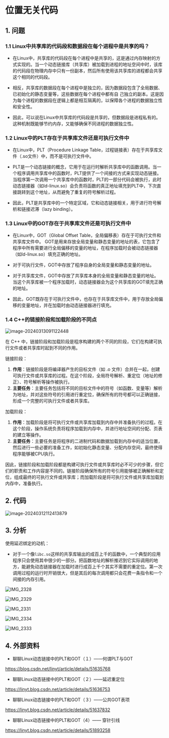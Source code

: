 # 位置无关代码

## 1. 问题

### 1.1 Linux中共享库的代码段和数据段在每个进程中是共享的吗？

+ 在Linux中，共享库的代码段在每个进程中是共享的，这是通过内存映射的方式实现的。当一个动态链接库（共享库）被加载到进程的地址空间中时，该库的代码段在物理内存中只有一份副本，然后所有使用该共享库的进程都会共享这个相同的代码段。

+ 相反，共享库的数据段在每个进程中是独立的，因为数据段包含了全局数据、已初始化的静态变量等，这些数据在每个进程中都有自  己独立的副本。这是因为每个进程的数据段在逻辑上都是相互隔离的，以保障各个进程的数据独立性和安全性。

+ 因此，可以说在Linux中共享库的代码段是共享的，但数据段是进程私有的。这种机制既能够节约内存，又能够确保不同进程的数据独立性。

### 1.2 Linux中的PLT存在于共享库文件还是可执行文件中

+ 在Linux中，PLT（Procedure Linkage Table，过程链接表）存在于共享库文件（.so文件）中，而不是可执行文件中。

+ PLT是一个动态链接的概念，它用于在运行时解析共享库中的函数调用。当一个程序调用共享库中的函数时，PLT提供了一个间接的方式来实现动态链接。当程序第一次调用一个共享库中的函数时，PLT的一部分代码会被执行，此时动态链接器（如ld-linux.so）会负责将函数的真正地址填充到PLT中，下次直接跳转到这个地址，从而避免了重复的符号解析过程。

+ 因此，PLT是共享库中的一个特定区域，它和动态链接相关，用于进行符号解析和链接迟滞（lazy binding）。

### 1.3 Linux中的GOT存在于共享库文件还是可执行文件中

+ 在Linux中，GOT（Global Offset Table，全局偏移表）存在于可执行文件和共享库文件中。 GOT是用来存放全局变量和静态变量的地址的表，它包含了程序中所有需要进行全局偏移的变量的地址，在程序加载时会被动态链接器（如ld-linux.so）填充正确的地址。

+ 对于可执行文件，GOT中存放了程序自身的全局变量和静态变量的地址。

+ 对于共享库文件，GOT中存放了共享库本身的全局变量和静态变量的地址。 当这个共享库被一个程序加载时，动态链接器会为这个共享库的GOT填充正确的地址。

+ 因此，GOT既存在于可执行文件中，也存在于共享库文件中，用于存放全局偏移的变量地址，并在加载时由动态链接器进行填充。

### 1.4 C++的链接阶段和加载阶段的不同点

![image-20240313091122448](位置无关代码.assets/image-20240313091122448.png) 

在 C++ 中，链接阶段和加载阶段是程序构建的两个不同的阶段，它们在构建可执行文件或者共享库时起到不同的作用。

链接阶段：

1. **作用**：链接阶段是将编译器产生的目标文件（如 .o 文件）合并在一起，创建可执行文件或共享库的过程。在这个阶段，全局符号解析、重定位（地址的修正）、符号解析等操作被执行。
2. **主要任务**：主要任务包括将不同的目标文件中的符号（如函数、变量等）解析为地址，并对这些符号的引用进行重定位，确保所有的符号都可以正确链接，形成一个完整的可执行文件或者共享库。

加载阶段：

1. **作用**：加载阶段是将可执行文件或共享库加载到内存中并准备执行的过程。在这个阶段，操作系统负责将程序加载到内存中，并进行地址空间的分配、页表的建立等操作。
2. **主要任务**：主要任务是将程序的二进制代码和数据加载到内存中的适当位置，然后进行一些必要的准备工作，如初始化静态变量、分配内存空间，最终使得程序能够被CPU执行。

因此，链接阶段和加载阶段都是构建可执行文件或共享库时必不可少的步骤，但它们的职责和工作内容是不同的。链接阶段确保所有的符号引用能够被正确解析和定位，组成最终的可执行文件或共享库；而加载阶段是将可执行文件或共享库加载到内存中，准备执行。

## 2. 代码

![image-20240312112413879](位置无关代码.assets/image-20240312112413879.png) 

## 3. 分析

使用延迟绑定的动机：

+ 对于一个像`libc.so`这样的共享库输出的成百上千的函数中，一个典型的应用程序只会使用其中很少的一部分。把函数地址的解析推迟到它实际调用的地方，能避免动态链接器在加载时进行成百上千个其实不需要的重定位。第一次调用过程的运行时开销很大，但是其后的每次调用都只会花费一条指令和一个间接的内存引用。

![IMG_2328](位置无关代码.assets/IMG_2328.jpg) 

![IMG_2329](位置无关代码.assets/IMG_2329.jpg) 

![IMG_2331](位置无关代码.assets/IMG_2331.jpg) 

![IMG_2334](位置无关代码.assets/IMG_2334.jpg)  

![IMG_2333](位置无关代码.assets/IMG_2333.jpg) 

## 4. 外部资料

+ 聊聊Linux动态链接中的PLT和GOT（１）——何谓PLT与GOT

https://blog.csdn.net/linyt/article/details/51635768

+ 聊聊Linux动态链接中的PLT和GOT（２）——延迟重定位

https://linyt.blog.csdn.net/article/details/51636753

+ 聊聊Linux动态链接中的PLT和GOT（３）——公共GOT表项

https://linyt.blog.csdn.net/article/details/51637832

+ 聊聊Linux动态链接中的PLT和GOT（4）—— 穿针引线

https://linyt.blog.csdn.net/article/details/51893258



